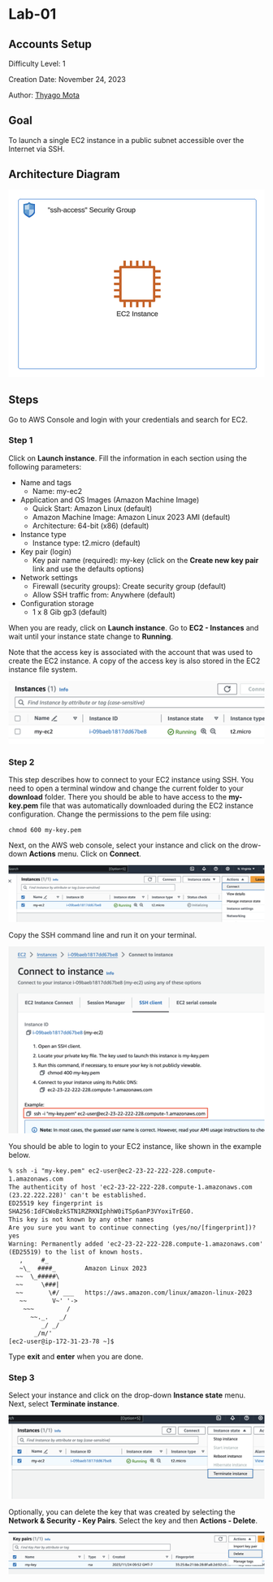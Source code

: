 # Lab-01

## Accounts Setup

Difficulty Level: 1

Creation Date: November 24, 2023

Author: [Thyago Mota](https://github.com/thyagomota)

## Goal

To launch a single EC2 instance in a public subnet accessible over the Internet via SSH. 

## Architecture Diagram

![pic1.png](pics/pic1.png)

## Steps 

Go to AWS Console and login with your credentials and search for EC2. 

### Step 1 

Click on **Launch instance**. Fill the information in each section using the following parameters: 

* Name and tags
    * Name: my-ec2
* Application and OS Images (Amazon Machine Image)
    * Quick Start: Amazon Linux (default)
    * Amazon Machine Image: Amazon Linux 2023 AMI (default)
    * Architecture: 64-bit (x86) (default)
* Instance type
    * Instance type: t2.micro (default)
* Key pair (login)
    * Key pair name (required): my-key (click on the **Create new key pair** link and use the defaults options)
* Network settings
    * Firewall (security groups): Create security group (default)
    * Allow SSH traffic from: Anywhere (default)
* Configuration storage
    * 1 x 8 Gib gp3 (default)

When you are ready, click on **Launch instance**. Go to **EC2 - Instances** and wait until your instance state change to **Running**.

Note that the access key is associated with the account that was used to create the EC2 instance. A copy of the access key is also stored in the EC2 instance file system. 

![pic2.png](pics/pic2.png)

### Step 2

This step describes how to connect to your EC2 instance using SSH. You need to open a terminal window and change the current folder to your **download** folder. There you should be able to have access to the **my-key.pem** file that was automatically downloaded during the EC2 instance configuration. Change the permissions to the pem file using: 

```
chmod 600 my-key.pem
```

Next, on the AWS web console, select your instance and click on the drow-down **Actions** menu. Click on **Connect**. 

![pic3.png](pics/pic3.png)

Copy the SSH command line and run it on your terminal. 

![pic4.png](pics/pic4.png)

You should be able to login to your EC2 instance, like shown in the example below. 

```
% ssh -i "my-key.pem" ec2-user@ec2-23-22-222-228.compute-1.amazonaws.com
The authenticity of host 'ec2-23-22-222-228.compute-1.amazonaws.com (23.22.222.228)' can't be established.
ED25519 key fingerprint is SHA256:IdFCWoBzkSTN1RZRKNIphhW0iTSp6anP3VYoxiTrEG0.
This key is not known by any other names
Are you sure you want to continue connecting (yes/no/[fingerprint])? yes
Warning: Permanently added 'ec2-23-22-222-228.compute-1.amazonaws.com' (ED25519) to the list of known hosts.
   ,     #_
   ~\_  ####_        Amazon Linux 2023
  ~~  \_#####\
  ~~     \###|
  ~~       \#/ ___   https://aws.amazon.com/linux/amazon-linux-2023
   ~~       V~' '->
    ~~~         /
      ~~._.   _/
         _/ _/
       _/m/'
[ec2-user@ip-172-31-23-78 ~]$ 
```

Type **exit** and **enter** when you are done. 

### Step 3

Select your instance and click on the drop-down **Instance state** menu. Next, select **Terminate instance**. 

![pic5.png](pics/pic5.png)

Optionally, you can delete the key that was created by selecting the **Network & Security - Key Pairs**. Select the key and then **Actions - Delete**. 

![pic6.png](pics/pic6.png)
